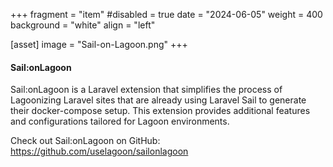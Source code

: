 +++
fragment = "item"
#disabled = true
date = "2024-06-05"
weight = 400
background = "white"
align = "left"

[asset]
  image = "Sail-on-Lagoon.png"
+++

#### Sail:onLagoon

Sail:onLagoon is a Laravel extension that simplifies the process of Lagoonizing Laravel sites that are already using Laravel Sail to generate their docker-compose setup. This extension provides additional features and configurations tailored for Lagoon environments.

Check out Sail:onLagoon on GitHub: https://github.com/uselagoon/sailonlagoon

